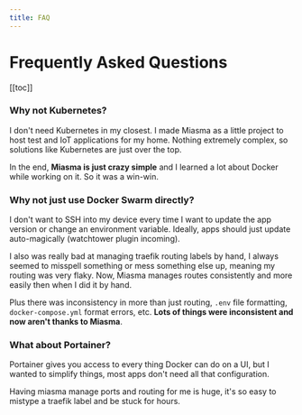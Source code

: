 ```yaml
---
title: FAQ
---
```


# Frequently Asked Questions

[[toc]]

### Why not Kubernetes?

I don't need Kubernetes in my closest. I made Miasma as a little project to host test and IoT applications for my home. Nothing extremely complex, so solutions like Kubernetes are just over the top.

In the end, **Miasma is just crazy simple** and I learned a lot about Docker while working on it. So it was a win-win.

### Why not just use Docker Swarm directly?

I don't want to SSH into my device every time I want to update the app version or change an environment variable. Ideally, apps should just update auto-magically (watchtower plugin incoming).

I also was really bad at managing traefik routing labels by hand, I always seemed to misspell something or mess something else up, meaning my routing was very flaky. Now, Miasma manages routes consistently and more easily then when I did it by hand.

Plus there was inconsistency in more than just routing, `.env` file formatting, `docker-compose.yml` format errors, etc. **Lots of things were inconsistent and now aren't thanks to Miasma**.

### What about Portainer?

Portainer gives you access to every thing Docker can do on a UI, but I wanted to simplify things, most apps don't need all that configuration.

Having miasma manage ports and routing for me is huge, it's so easy to mistype a traefik label and be stuck for hours.
